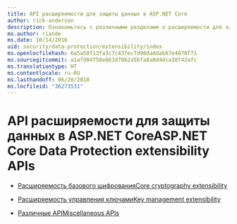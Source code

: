 ```yaml
---
title: API расширяемости для защиты данных в ASP.NET Core
author: rick-anderson
description: Ознакомьтесь с различными разделами о расширяемости для защиты данных в ASP.NET Core.
ms.author: riande
ms.date: 10/14/2016
uid: security/data-protection/extensibility/index
ms.openlocfilehash: 6a5a50f13fa3c7c437ec7d98da4dab67e4870f71
ms.sourcegitcommit: a1afd04758e663d7062a5bfa8a0d4dca38f42afc
ms.translationtype: HT
ms.contentlocale: ru-RU
ms.lasthandoff: 06/20/2018
ms.locfileid: "36273531"
---
```

# <a name="aspnet-core-data-protection-extensibility-apis"></a><span data-ttu-id="4862e-103">API расширяемости для защиты данных в ASP.NET Core</span><span class="sxs-lookup"><span data-stu-id="4862e-103">ASP.NET Core Data Protection extensibility APIs</span></span>

* [<span data-ttu-id="4862e-104">Расширяемость базового шифрования</span><span class="sxs-lookup"><span data-stu-id="4862e-104">Core cryptography extensibility</span></span>](xref:security/data-protection/extensibility/core-crypto)

* [<span data-ttu-id="4862e-105">Расширяемость управления ключами</span><span class="sxs-lookup"><span data-stu-id="4862e-105">Key management extensibility</span></span>](xref:security/data-protection/extensibility/key-management)

* [<span data-ttu-id="4862e-106">Различные API</span><span class="sxs-lookup"><span data-stu-id="4862e-106">Miscellaneous APIs</span></span>](xref:security/data-protection/extensibility/misc-apis)
